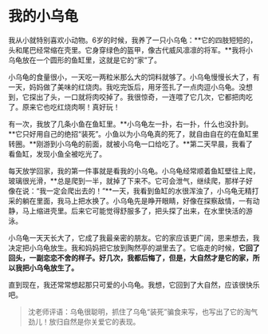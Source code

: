 # 我的小乌龟 #

我从小就特别喜欢小动物。6岁的时候，我养了一只小乌龟：**它的四肢短短的，头和尾巴经常缩在壳里。它身穿绿色的盔甲，像古代威风凛凛的将军。**我将小乌龟放在一个圆形的鱼缸里，这就是它的“家”了。

小乌龟的食量很小，一天吃一两粒米那么大的饲料就够了。小乌龟慢慢长大了，有一天，妈妈做了美味的红烧肉。我吃完饭后，用牙签扎了一点肉逗小乌龟。没想到，它探出了头，一口就将肉咬掉了。我很惊奇，一连喂了它几次，它都把肉吃了。原来它也吃红烧肉啊！真好玩！

有一次，我放了几条小鱼在鱼缸里。**小乌龟左一扑，右一扑，什么也没扑到。**它只好用自己的绝招“装死”。小鱼以为小乌龟真的死了，就自由自在的在鱼缸里转圈。**刚游到小乌龟的前面，就被小乌龟一口给吃了。**第二天早晨，我看了看鱼缸，发现小鱼全被吃光了。

每天放学回家，我的第一件事就是看我的小乌龟。小乌龟经常顺着鱼缸壁往上爬，玻璃很光滑，**总是爬到一半，就掉了下来不。它可会泄气，继续爬，那样子好像在说：“我一定会爬出去的！”**一天，我看到鱼缸的水很浑浊了，小乌龟无精打采的躺在里面，我马上把水换了。小乌龟先是睁开眼睛，好像在探察敌情，一有动静，马上缩进壳里。后来它可能觉得舒服多了，把头探了出来，在水里快活的游泳。

小乌龟一天天长大了，它成了我最亲密的朋友。它的家应该更广阔，思来想去，我决定把小乌龟放生。我和妈妈把它放到陶然亭的湖里去了。它临走的时候，**它回了回头，一副恋恋不舍的样子。好几次，我都后悔了，但是，大自然才是它的家，所以我把小乌龟放生了。**

直到现在，我还常常想起那只可爱的小乌龟。我想，它回到了大自然，应该很快乐吧。

> 沈老师评语：乌龟很聪明，抓住了乌龟“装死”骗食来写，也写出了它的淘气劲儿！放归自然是你关爱它的表现。